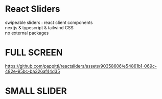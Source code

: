 # React Sliders
swipeable sliders : react client components   
nextjs & typescript & tailwind CSS  
no external packages 
  
# FULL SCREEN  

https://github.com/pappitti/reactsliders/assets/90358606/e54861b1-069c-482e-95bc-ba326af44d35

# SMALL SLIDER

